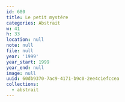 ```yaml
---
id: 680
title: Le petit mystére
categories: Abstrait
w: 41
h: 33
location: null
note: null
file: null
year: '1999'
year_start: 1999
year_end: null
image: null
uuid: 60db9370-7ac9-4171-b9c0-2ee4c1efccea
collections:
  - abstrait
---
```


